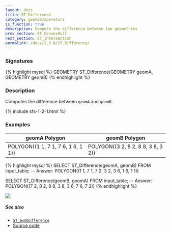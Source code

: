 ```yaml
---
layout: docs
title: ST_Difference
category: geom2D/operators
is_function: true
description: Compute the difference between two geometries
prev_section: ST_ConvexHull
next_section: ST_Intersection
permalink: /docs/1.5.0/ST_Difference/
---
```


### Signatures

{% highlight mysql %}
GEOMETRY ST_Difference(GEOMETRY geomA, GEOMETRY geomB)
{% endhighlight %}

### Description

Computes the difference between `geomA` and `geomB`.

{% include sfs-1-2-1.html %}

### Examples

| geomA Polygon                      | geomB Polygon                      |
|------------------------------------|------------------------------------|
| POLYGON((1 1, 7 1, 7 6, 1 6, 1 1)) | POLYGON((3 2, 8 2, 8 8, 3 8, 3 2)) |

{% highlight mysql %}
SELECT ST_Difference(geomA, geomB) FROM input_table;
-- Answer:    POLYGON((1 1, 7 1, 7 2, 3 2, 3 6, 1 6, 1 1))

SELECT ST_Difference(geomB, geomA) FROM input_table;
-- Answer:    POLYGON((7 2, 8 2, 8 8, 3 8, 3 6, 7 6, 7 2))
{% endhighlight %}

<img class="displayed" src="../ST_Difference.png"/>

##### See also

* [`ST_SymDifference`](../ST_SymDifference)
* <a href="https://github.com/orbisgis/h2gis/blob/master/h2gis-functions/src/main/java/org/h2gis/functions/spatial/operators/ST_Difference.java" target="_blank">Source code</a>
